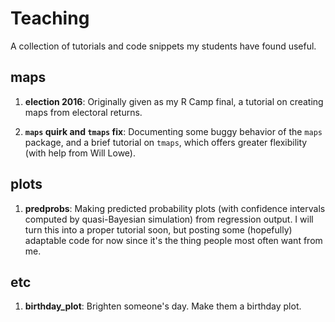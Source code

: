 # Teaching

A collection of tutorials and code snippets my students have found useful. 

## maps

1. **election 2016**: Originally given as my R Camp final, a tutorial on creating maps from electoral returns. 

2. **`maps` quirk and `tmaps` fix**: Documenting some buggy behavior of the `maps` package, and a brief tutorial on
`tmaps`, which offers greater flexibility (with help from Will Lowe). 

## plots

1. **predprobs**: Making predicted probability plots (with confidence intervals computed by quasi-Bayesian
simulation) from regression output. I will turn this into a proper tutorial soon, but posting some 
(hopefully) adaptable code for now since it's the thing people most often want from me. 

## etc

1. **birthday_plot**: Brighten someone's day. Make them a birthday plot.
